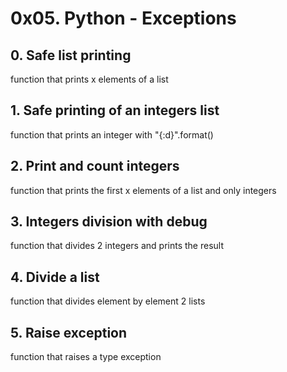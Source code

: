 # 0x05. Python - Exceptions

## 0. Safe list printing
function that prints x elements of a list
## 1. Safe printing of an integers list
function that prints an integer with "{:d}".format()
## 2. Print and count integers
function that prints the first x elements of a list and only integers
## 3. Integers division with debug
function that divides 2 integers and prints the result
## 4. Divide a list
function that divides element by element 2 lists
## 5. Raise exception
function that raises a type exception
